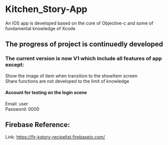 # Kitchen_Story-App
An IOS app is developed based on the core of Objective-c and some of fundamental knowledge of Xcode

## The progress of project is continuedly developed 
### The current version is now V1 which include all features of app except:
Show the image of item when transition to the showItem screen <br />
Share functions are not developed to the limit of knowledge <br />

#### Account for testing on the login scene
Email: user <br />
Password: 0000 <br />

## Firebase Reference: 
Link: https://fir-kstory-recipelist.firebaseio.com/
